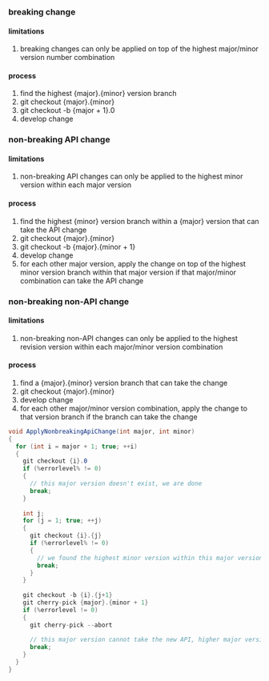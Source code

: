 ### breaking change
#### limitations
1. breaking changes can only be applied on top of the highest major/minor version number combination
#### process
1. find the highest {major}.{minor} version branch
2. git checkout {major}.{minor}
3. git checkout -b {major + 1}.0
4. develop change

### non-breaking API change
#### limitations
1. non-breaking API changes can only be applied to the highest minor version within each major version
#### process
1. find the highest {minor} version branch within a {major} version that can take the API change
2. git checkout {major}.{minor}
3. git checkout -b {major}.{minor + 1}
4. develop change
5. for each other major version, apply the change on top of the highest minor version branch within that major version if that major/minor combination can take the 
   API change
   
### non-breaking non-API change
#### limitations
1. non-breaking non-API changes can only be applied to the highest revision version within each major/minor version combination
#### process
1. find a {major}.{minor} version branch that can take the change
2. git checkout {major}.{minor}
3. develop change
4. for each other major/minor version combination, apply the change to that version branch if the branch can take the change


```c#
void ApplyNonbreakingApiChange(int major, int minor)
{
  for (int i = major + 1; true; ++i)
  {
    git checkout {i}.0
    if (%errorlevel% != 0)
    {
      // this major version doesn't exist, we are done
      break;
    }
  
    int j;
    for (j = 1; true; ++j)
    {
      git checkout {i}.{j}
      if (%errorlevel% != 0)
      {
        // we found the highest minor version within this major version
        break;
      }
    }
    
    git checkout -b {i}.{j+1}
    git cherry-pick {major}.{minor + 1}
    if (%errorlevel != 0)
    {
      git cherry-pick --abort
      
      // this major version cannot take the new API, higher major versions won't be able to either
      break;
    }
  }
}
```
